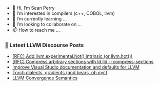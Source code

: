 - 👋 Hi, I’m Sean Perry
- 👀 I’m interested in compilers (c++, COBOL, llvm)
- 🌱 I’m currently learning ...
- 💞️ I’m looking to collaborate on ...
- 📫 How to reach me ...

<!---
s66perry/s66perry is a ✨ special ✨ repository because its `README.md` (this file) appears on your GitHub profile.
You can click the Preview link to take a look at your changes.
--->
### 📕 Latest LLVM Discourse Posts

<!-- DISCOURSE-LLVM:START -->
- [[RFC] Add llvm.experimental.hot&lpar;&rpar; intrinsic &lpar;or llvm.hot&lpar;&rpar;&rpar;](https://discourse.llvm.org/t/rfc-add-llvm-experimental-hot-intrinsic-or-llvm-hot/77641#post_5)
- [[RFC] Compress arbitrary sections with ld.lld --compress-sections](https://discourse.llvm.org/t/rfc-compress-arbitrary-sections-with-ld-lld-compress-sections/71674#post_9)
- [Improve Visual Studio documentation and defaults for LLVM](https://discourse.llvm.org/t/improve-visual-studio-documentation-and-defaults-for-llvm/77590#post_2)
- [Torch dialects, gradients &lpar;and bears, oh my!&rpar;](https://discourse.llvm.org/t/torch-dialects-gradients-and-bears-oh-my/1833#post_8)
- [LLVM Convergence Semantics](https://discourse.llvm.org/t/llvm-convergence-semantics/77642#post_3)
<!-- DISCOURSE-LLVM:END -->
